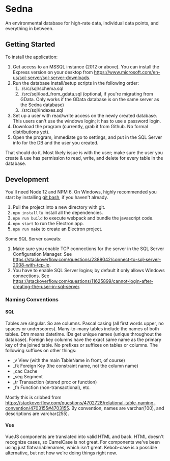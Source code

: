 Sedna
=====
An environmental database for high-rate data, individual data points, and everything in between.

Getting Started
---------------
To install the application:

1. Get access to an MSSQL instance (2012 or above).  You can install the Express version on your desktop from <https://www.microsoft.com/en-us/sql-server/sql-server-downloads>.
2. Run the database install/setup scripts in the following order:
    1. ./src/sql/schema.sql
    2. ./src/sql/load_from_gdata.sql (optional, if you're migrating from GData.  Only works if the GData database is on the same server as the Sedna database)
    3. ./src/sql/indexes.sql
3. Set up a user with read/write access on the newly created database.  This users can't use the windows login; it has to use a password login.
4. Download the program (currently, grab it from Github.  No formal distributions yet).
5. Open the program, immediate go to settings, and put in the SQL Server info for the DB and the user you created.

That should do it.  Most likely issue is with the user; make sure the user you create & use has permission to read, write, and delete for every table in the database.

Development
-----------
You'll need Node 12 and NPM 6.  On Windows, highly recommended you start by installing [git bash](https://git-scm.com), if you haven't already.  

1. Pull the project into a new directory with git.  
2. `npm install` to install all the dependencies. 
3. `npm run build` to execute webpack and bundle the javascript code.  
4. `npm start` to run the Electron app. 
5. `npm run make` to create an Electron project.

Some SQL Server caveats:

1. Make sure you enable TCP connections for the server in the SQL Server Configuration Manager.  See <https://stackoverflow.com/questions/2388042/connect-to-sql-server-2008-with-tcp-ip>.
2. You have to enable SQL Server logins; by default it only allows Windows connections.  See <https://stackoverflow.com/questions/11625899/cannot-login-after-creating-the-user-in-sql-server>.

### Naming Conventions
#### SQL
Tables are singular.  So are columns.  Pascal casing (all first words upper, no spaces or underscores).  Many-to-many tables include the names of both tables.  Dtm means datetime.  IDs get unique names (unique throughout the database).  Foreign key columns have the exact same name as the primary key of the joined table.  No prefixes or suffixes on tables or columns.  The following suffixes on other things:
* _v View (with the main TableName in front, of course)
* _fk Foreign Key (the constraint name, not the column name)
* _cac Cache
* _seg Segment
* _tr Transaction (stored proc or function)
* _fn Function (non-transactional), etc.

Mostly this is cribbed from <https://stackoverflow.com/questions/4702728/relational-table-naming-convention/4703155#4703155>.
By convention, names are varchar(100), and descriptions are varchar(255).

#### Vue
VueJS components are translated into valid HTML and back.  HTML doesn't recognize cases, so CamelCase is not great.  For components we've been using just flatvariablenames, which isn't great.  Kebob-case is a possible alternative, but not how we're doing things right now.